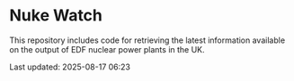 # Nuke Watch

This repository includes code for retrieving the latest information available on the output of EDF nuclear power plants in the UK.

Last updated: 2025-08-17 06:23